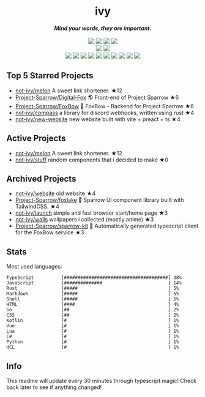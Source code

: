 <!-- deno-fmt-ignore-file -->
<h1 align="center">ivy</h1>
<div align="center">
  <b><i>Mind your words, they are important.</i></b>
  <br />
  <br />
  <img src="https://img.shields.io/badge/-Vim-%23ffbeef?logo=Vim&labelColor=4c566a" />
  <img src="https://img.shields.io/badge/-CLion-%23e9d3d0?logo=CLion&labelColor=4c566a" />
  <img src="https://img.shields.io/badge/-IntellJ IDEA-%23f4d3d5?logo=IntelliJIDEA&labelColor=4c566a" />
  <img src="https://img.shields.io/badge/-Visual Studio Code-%23ffcee0?logo=VisualStudioCode&labelColor=4c566a" />
  <br />
  <img src="https://img.shields.io/badge/-macOS-%23ffd3da?logo=macOS&labelColor=4c566a" />
  <img src="https://img.shields.io/badge/-Linux-%23ffc9e5?logo=Linux&labelColor=4c566a" />
  <br />
<img src="https://img.shields.io/badge/-TypeScript-ffe5d9" />
<img src="https://img.shields.io/badge/-Go-fcd5ce" />
<img src="https://img.shields.io/badge/-Rust-ece4db" />
<img src="https://img.shields.io/badge/-JavaScript-fec89a" />
<img src="https://img.shields.io/badge/-other-e8e8e4" />
<img src="https://img.shields.io/badge/-Markdown-ffd7ba" />
<img src="https://img.shields.io/badge/-Shell-fec5bb" />
<img src="https://img.shields.io/badge/-Kotlin-d8e2dc" />
<img src="https://img.shields.io/badge/-Vue-f8edeb" />
<img src="https://img.shields.io/badge/-HTML-fae1dd" />
  <br />
</div>

## Top 5 Starred Projects

- [not-ivy/melon](https://github.com/not-ivy/melon) A sweet link shortener. ★12
- [Project-Sparrow/Digital-Fox](https://github.com/Project-Sparrow/Digital-Fox) 🌎 Front-end of Project Sparrow ★6
- [Project-Sparrow/FoxBow](https://github.com/Project-Sparrow/FoxBow) 🏹 FoxBow - Backend for Project Sparrow ★6
- [not-ivy/compass](https://github.com/not-ivy/compass) a library for discord webhooks, written using rust ★4
- [not-ivy/new-website](https://github.com/not-ivy/new-website) new website built with vite + preact + ts ★4

## Active Projects

- [not-ivy/melon](https://github.com/not-ivy/melon) A sweet link shortener. ★12
- [not-ivy/stuff](https://github.com/not-ivy/stuff) random components that i decided to make ★0

## Archived Projects

- [not-ivy/website](https://github.com/not-ivy/website) old website ★4
- [Project-Sparrow/foxlake](https://github.com/Project-Sparrow/foxlake) 🍰 Sparrow UI component library built with TailwindCSS. ★4
- [not-ivy/launch](https://github.com/not-ivy/launch) simple and fast browser start/home page ★3
- [not-ivy/walls](https://github.com/not-ivy/walls) wallpapers i collected (mostly anime) ★3
- [Project-Sparrow/sparrow-kit](https://github.com/Project-Sparrow/sparrow-kit) 🤖 Automatically generated typescript client for the FoxBow service ★3

## Stats

Most used languages:
```
TypeScript          [######################################] 38%
JavaScript          [##############                        ] 14%
Rust                [#####                                 ] 5%
Markdown            [#####                                 ] 5%
Shell               [#####                                 ] 5%
HTML                [####                                  ] 4%
Go                  [##                                    ] 2%
CSS                 [##                                    ] 2%
Kotlin              [#                                     ] 1%
Vue                 [#                                     ] 1%
Lua                 [#                                     ] 1%
C#                  [#                                     ] 1%
Python              [#                                     ] 1%
HCL                 [#                                     ] 1%
```

## Info

This readme will update every 30 minutes through typescript magic! Check back later to see if anything changed!
